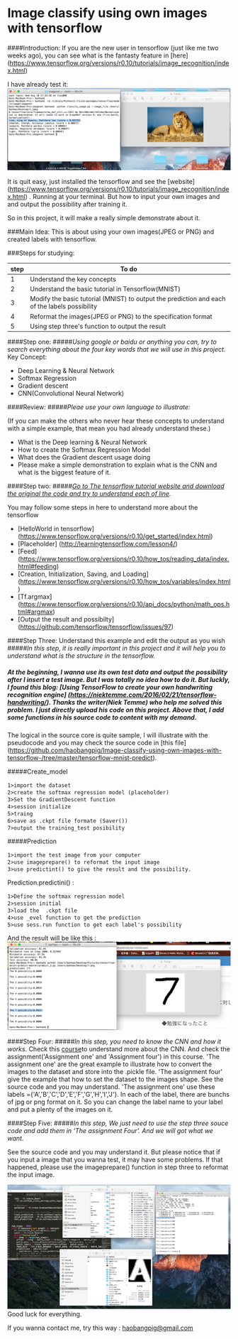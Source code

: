 # Image classify using own images with tensorflow

####Introduction:
  If you are the new user in tensorflow (just like me two weeks ago), you can see what is the fantasty feature in [here] (https://www.tensorflow.org/versions/r0.10/tutorials/image_recognition/index.html)
  
  I have already test it:
  ![alt tag](https://github.com/haobangpig/Image-classify-using-own-images-with-tensorflow-/blob/master/images/lion_classify.png)
  
  It is quit easy, just installed the tensorflow and see the [website] (https://www.tensorflow.org/versions/r0.10/tutorials/image_recognition/index.html) . Running at your terminal.
  But how to input your own images and  and output the possibility after training it.
  
  So in this project, it will make a really simple demonstrate about it.
  
###Main Idea:
  This is about using your own images(JPEG or PNG) and created labels with tensorflow.
  
###Steps for studying:
  
|step|To do|
|------|----|
|1|Understand the key concepts|
|2|Understand the basic tutorial in Tensorflow(MNIST)|
|3|Modify the basic tutorial (MNIST) to output the prediction and each of the labels possibility |
|4|Reformat the images(JPEG or PNG) to the specification format|
|5|Using step three's function to output the result|



####Step one:
#####*Using google or baidu or anything you can, try to search everything about the four key words that we will use in this project.*
  Key Concept:
  * Deep Learning & Neural Network
  * Softmax Regression 
  * Gradient descent
  * CNN(Convolutional Neural Network)

####Review:
#####*Pleae use your own language to illustrate:*
  
  (If you can make the others who never hear these concepts to understand with a simple example, that mean you had already understand these.)
  * What is the Deep learning & Neural Network
  * How to create the Softmax Regression Model 
  * What does the Gradient descent usage doing
  * Please make a simple demonstration to explain what is the CNN and what is the biggest feature of it. 
  
  
  
####Step two:
#####*[Go to The tensorflow tutorial website and download the original the code and try to understand each of line](https://www.tensorflow.org/versions/r0.10/tutorials/mnist/beginners/index.html).*

  You may follow some steps in here to understand more about the tensorflow
  * [HelloWorld in tensorflow] (https://www.tensorflow.org/versions/r0.10/get_started/index.html) 
  * [Placeholder] (http://learningtensorflow.com/lesson4/)  
  * [Feed] (https://www.tensorflow.org/versions/r0.10/how_tos/reading_data/index.html#feeding)
  * [Creation, Initialization, Saving, and Loading] (https://www.tensorflow.org/versions/r0.10/how_tos/variables/index.html)
  * [Tf.argmax] (https://www.tensorflow.org/versions/r0.10/api_docs/python/math_ops.html#argmax)
  * [Output the result and possibilty] (https://github.com/tensorflow/tensorflow/issues/97)



####Step Three: Understand this example and edit the output as you wish
#####*In this step, it is really important in this project and it will help you to understand what is the structure in the tensorflow.*

##### At the beginning, I wanna use its own test data and output the possibility after I insert a test image. But I was totally no idea how to do it. But luckly, I found this blog: [Using TensorFlow to create your own handwriting recognition engine] (https://niektemme.com/2016/02/21/tensorflow-handwriting/). Thanks the writer(Niek Temme) who help me solved this problem. I just directly upload his code on this project. Above that, I add some functions in his source code to content with my demand.  


The logical in the source core is quite sample, I will illustrate with the pseudocode and you may check the source code in
[this file] (https://github.com/haobangpig/Image-classify-using-own-images-with-tensorflow-/tree/master/tensorflow-mnist-predict).




#####Create_model

```
1>import the dataset 
2>create the softmax regression model (placeholder)
3>Set the GradientDescent function
4>session initialize 
5>traing
6>save as .ckpt file formate (Saver())
7>output the training_test posibility
```

#####Prediction

```
1>import the test image from your computer
2>use imageprepare() to reformat the input image
3>use predictint() to give the result and the possibility.
```
Prediction.predictini() :
```
1>Define the softmax regression model
2>session initial
3>load the  .ckpt file 
4>use _evel function to get the prediction
5>use sess.run function to get each label's possibility
```

And the result will be like this :
  ![alt tag](https://github.com/haobangpig/Image-classify-using-own-images-with-tensorflow-/blob/master/images/handwriting_recognize.png)
  


####Step Four:
#####*In this step, you need to know the CNN and how it works.*
Check this [course](https://www.udacity.com/course/deep-learning--ud730)to understand more about the CNN.
And check the assignment('Assignment one' and 'Assignment four') in this course.
'The assignment one' are the great example to illustrate how to convert the images to the dataset and store into the .pickle file.
'The assignment four' give the example that how to set the dataset to the images shape. See the source code and you may understand.
'The assignment one' use these labels ={'A','B','C','D','E','F','G','H','I','J'}. In each of the label, there are bunchs of jpg or png format on it. So you can change the label name to your label and put a plenty of the images on it.



####Step Five:
#####*In this step, We just need to use the step three souce code and add them in 'The assignment Four'. And we will got what we want.*

See the source code and you may understand it. But please notice that if you input a image that you wanna test, it may have some problems. If that happened, please use the imageprepare() function in step three to reformat the input image. 

![alt tag](https://github.com/haobangpig/Image-classify-using-own-images-with-tensorflow-/blob/master/images/The%20last%20result.png)
Good luck for everything.

If you wanna contact me, try this way : haobangpig@gmail.com
